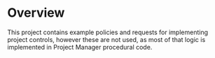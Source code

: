 # Overview

This project contains example policies and requests for implementing project controls, however these are not used, as most of that logic is implemented in Project Manager procedural code.
